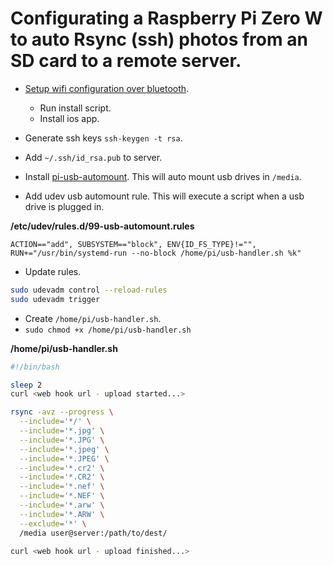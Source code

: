 # Configurating a Raspberry Pi Zero W to auto Rsync (ssh) photos from an SD card to a remote server.

- [Setup wifi configuration over bluetooth](https://github.com/nksan/Rpi-SetWiFi-viaBluetooth).
  - Run install script.
  - Install ios app.

- Generate ssh keys `ssh-keygen -t rsa`.
- Add `~/.ssh/id_rsa.pub` to server.
- Install [pi-usb-automount](https://github.com/fasteddy516/pi-usb-automount).
  This will auto mount usb drives in `/media`.
- Add udev usb automount rule. This will execute a script when a usb drive is plugged in.

**/etc/udev/rules.d/99-usb-automount.rules**

```
ACTION=="add", SUBSYSTEM=="block", ENV{ID_FS_TYPE}!="", RUN+="/usr/bin/systemd-run --no-block /home/pi/usb-handler.sh %k"
```

- Update rules.

```sh
sudo udevadm control --reload-rules
sudo udevadm trigger
```

- Create `/home/pi/usb-handler.sh`.
- `sudo chmod +x /home/pi/usb-handler.sh`

**/home/pi/usb-handler.sh**

```bash
#!/bin/bash

sleep 2
curl <web hook url - upload started...>

rsync -avz --progress \
  --include='*/' \
  --include='*.jpg' \
  --include='*.JPG' \
  --include='*.jpeg' \
  --include='*.JPEG' \
  --include='*.cr2' \
  --include='*.CR2' \
  --include='*.nef' \
  --include='*.NEF' \
  --include='*.arw' \
  --include='*.ARW' \
  --exclude='*' \
  /media user@server:/path/to/dest/

curl <web hook url - upload finished...>
```
